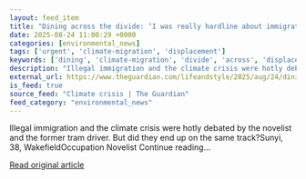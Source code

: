 ```yaml
---
layout: feed_item
title: "Dining across the divide: ‘I was really hardline about immigration – but her struggles softened me a bit’"
date: 2025-08-24 11:00:29 +0000
categories: [environmental_news]
tags: ['urgent', 'climate-migration', 'displacement']
keywords: ['dining', 'climate-migration', 'divide', 'across', 'displacement', 'urgent']
description: "Illegal immigration and the climate crisis were hotly debated by the novelist and the former tram driver"
external_url: https://www.theguardian.com/lifeandstyle/2025/aug/24/dining-across-the-divide-sunyi-francis
is_feed: true
source_feed: "Climate crisis | The Guardian"
feed_category: "environmental_news"
---
```


Illegal immigration and the climate crisis were hotly debated by the novelist and the former tram driver. But did they end up on the same track?Sunyi, 38, WakefieldOccupation Novelist Continue reading...

[Read original article](https://www.theguardian.com/lifeandstyle/2025/aug/24/dining-across-the-divide-sunyi-francis)
